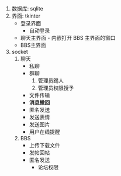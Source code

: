 1. 数据库: sqlite
2. 界面: tkinter
   * 登录界面
     * 自动登录
   * 聊天主界面 - 内嵌打开 BBS 主界面的窗口
   * BBS主界面
3. socket
   1. 聊天
      * 私聊
      * 群聊
        1. 管理员踢人
        2. 管理员权限授予
      * 文件传输
      * __消息撤回__
      * 匿名发送
      * 发送表情
      * 发送图片
      * 用户在线提醒
   2. BBS
      * 上传下载文件
      * 发帖回帖
      * 匿名发送
        * 论坛权限